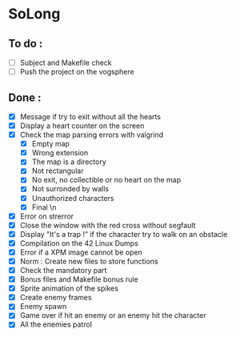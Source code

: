 # SoLong

## To do :
- [ ] Subject and Makefile check
- [ ] Push the project on the vogsphere

## Done :
- [X] Message if try to exit without all the hearts
- [X] Display a heart counter on the screen
- [X] Check the map parsing errors with valgrind
	- [X] Empty map
	- [X] Wrong extension
	- [X] The map is a directory
	- [X] Not rectangular
	- [X] No exit, no collectible or no heart on the map
	- [X] Not surronded by walls
	- [X] Unauthorized characters
	- [X] Final \n
- [X] Error on strerror
- [X] Close the window with the red cross without segfault
- [X] Display "It's a trap !" if the character try to walk on an obstacle
- [X] Compilation on the 42 Linux Dumps
- [X] Error if a XPM image cannot be open
- [X] Norm : Create new files to store functions
- [X] Check the mandatory part
- [X] Bonus files and Makefile bonus rule
- [X] Sprite animation of the spikes
- [X] Create enemy frames
- [X] Enemy spawn
- [X] Game over if hit an enemy or an enemy hit the character
- [X] All the enemies patrol
